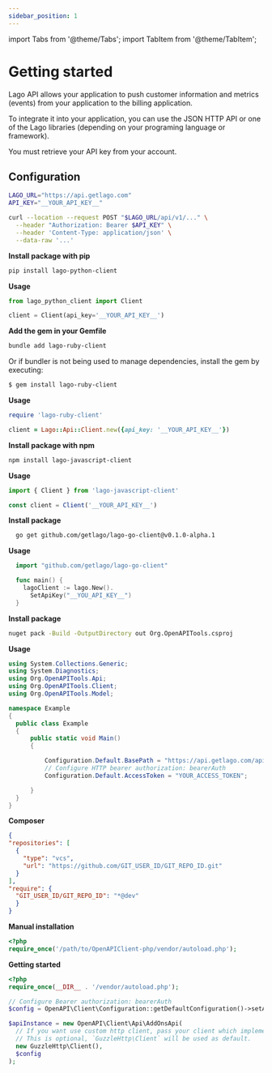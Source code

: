```yaml
---
sidebar_position: 1
---
```


import Tabs from '@theme/Tabs';
import TabItem from '@theme/TabItem';

# Getting started

Lago API allows your application to push customer information and metrics (events) from your application to the billing application.

To integrate it into your application, you can use the JSON HTTP API or one of the Lago libraries (depending on your programing language or framework).

You must retrieve your API key from your account.

## Configuration

<Tabs groupId="prog-language">
  <TabItem value="curl" label="Curl" default>

  ```bash
  LAGO_URL="https://api.getlago.com"
  API_KEY="__YOUR_API_KEY__"

  curl --location --request POST "$LAGO_URL/api/v1/..." \
    --header "Authorization: Bearer $API_KEY" \
    --header 'Content-Type: application/json' \
    --data-raw '...'
  ```

  </TabItem>

  <TabItem value="python" label="Python">

  **Install package with pip**
  ```bash
  pip install lago-python-client
  ```

  **Usage**

  ```python
  from lago_python_client import Client

  client = Client(api_key='__YOUR_API_KEY__')
  ```

  </TabItem>

  <TabItem value="ruby" label="Ruby">

  **Add the gem in your Gemfile**
  ```bash
  bundle add lago-ruby-client
  ```

  Or if bundler is not being used to manage dependencies, install the gem by executing:

  ```bash
  $ gem install lago-ruby-client
  ```

  **Usage**

  ```ruby
  require 'lago-ruby-client'

  client = Lago::Api::Client.new({api_key: '__YOUR_API_KEY__'})
  ```

  </TabItem>
  <TabItem value="javascript" label="Javascript">

  **Install package with npm**
  ```bash
  npm install lago-javascript-client
  ```

  **Usage**

  ```javascript
  import { Client } from 'lago-javascript-client'

  const client = Client('__YOUR_API_KEY__')
  ```
  </TabItem>
  <TabItem value="go" label="Go">

  **Install package**
  ```bash
    go get github.com/getlago/lago-go-client@v0.1.0-alpha.1
  ```

  **Usage**

  ```go
    import "github.com/getlago/lago-go-client"

    func main() {
      lagoClient := lago.New().
        SetApiKey("__YOU_API_KEY__")
    }
  ```
  </TabItem>
  <TabItem value="csharp" label="C#">

  **Install package**
  ```bash
  nuget pack -Build -OutputDirectory out Org.OpenAPITools.csproj
  ```

  **Usage**

  ```csharp
using System.Collections.Generic;
using System.Diagnostics;
using Org.OpenAPITools.Api;
using Org.OpenAPITools.Client;
using Org.OpenAPITools.Model;

namespace Example
{
    public class Example
    {
        public static void Main()
        {

            Configuration.Default.BasePath = "https://api.getlago.com/api/v1";
            // Configure HTTP bearer authorization: bearerAuth
            Configuration.Default.AccessToken = "YOUR_ACCESS_TOKEN";

        }
    }
}
  ```
  </TabItem>

  <TabItem value="php" label="PHP">

  **Composer**
  ```json
  {
  "repositories": [
    {
      "type": "vcs",
      "url": "https://github.com/GIT_USER_ID/GIT_REPO_ID.git"
    }
  ],
  "require": {
    "GIT_USER_ID/GIT_REPO_ID": "*@dev"
    }
}
  ```

  **Manual installation**

  ```php
<?php
require_once('/path/to/OpenAPIClient-php/vendor/autoload.php');
  ```

  **Getting started**

  ```php
<?php
require_once(__DIR__ . '/vendor/autoload.php');

// Configure Bearer authorization: bearerAuth
$config = OpenAPI\Client\Configuration::getDefaultConfiguration()->setAccessToken('YOUR_ACCESS_TOKEN');

$apiInstance = new OpenAPI\Client\Api\AddOnsApi(
    // If you want use custom http client, pass your client which implements `GuzzleHttp\ClientInterface`.
    // This is optional, `GuzzleHttp\Client` will be used as default.
    new GuzzleHttp\Client(),
    $config
);
  ```
  </TabItem>

</Tabs>
